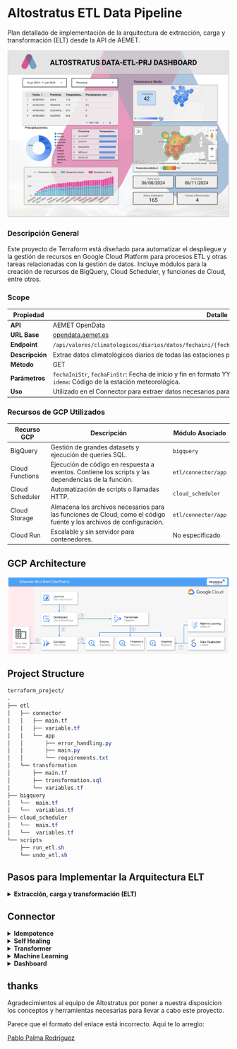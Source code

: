 # Altostratus ETL Data Pipeline

Plan detallado de implementación de la arquitectura de extracción, carga y transformación (ELT) desde la API de AEMET.

![Dashboard Visualization](documentation/images/altostratus-data-prj-dashboard.png)

### Descripción General
Este proyecto de Terraform está diseñado para automatizar el despliegue y la gestión de recursos en Google Cloud Platform para procesos ETL y otras tareas relacionadas con la gestión de datos. Incluye módulos para la creación de recursos de BigQuery, Cloud Scheduler, y funciones de Cloud, entre otros.

### Scope

| **Propiedad**   | **Detalle**                                                                                    |
|-----------------|------------------------------------------------------------------------------------------------|
| **API**         | AEMET OpenData                                                                                 |
| **URL Base**    | [opendata.aemet.es](https://opendata.aemet.es/dist/index.html#/informacion-satelite)           |
| **Endpoint**    | `/api/valores/climatologicos/diarios/datos/fechaini/{fechaIniStr}/fechafin/{fechaFinStr}/estacion/{idema}` |
| **Descripción** | Extrae datos climatológicos diarios de todas las estaciones para un rango de fechas específico.|
| **Método**      | GET                                                                                            |
| **Parámetros**  | `fechaIniStr`, `fechaFinStr`: Fecha de inicio y fin en formato YYYY-MM-DD.<br>`idema`: Código de la estación meteorológica. |
| **Uso**         | Utilizado en el Connector para extraer datos necesarios para procesamiento en Staging.         |

### Recursos de GCP Utilizados

| Recurso GCP       | Descripción                                                | Módulo Asociado    |
|-------------------|------------------------------------------------------------|--------------------|
| BigQuery          | Gestión de grandes datasets y ejecución de queries SQL.    | `bigquery`         |
| Cloud Functions   | Ejecución de código en respuesta a eventos. Contiene los scripts y las dependencias de la función. | `etl/connector/app`|
| Cloud Scheduler   | Automatización de scripts o llamadas HTTP.                 | `cloud_scheduler`  |
| Cloud Storage     | Almacena los archivos necesarios para las funciones de Cloud, como el código fuente y los archivos de configuración. | `etl/connector/app`|
| Cloud Run         | Escalable y sin servidor para contenedores.                | No especificado    |


## GCP Architecture

![subject](documentation/images/gcp_structure.png)

## Project Structure

```css
terraform_project/
.
├── etl
│   ├── connector
│   │   ├── main.tf
│   │   ├── variable.tf
│   │   └── app
│   │       ├── error_handling.py
│   │       ├── main.py
│   │       └── requirements.txt
│   └── transformation
│       ├── main.tf
│       ├── transformation.sql
│       └── variables.tf
├── bigquery
│   └──  main.tf
│   └──  variables.tf
├── cloud_scheduler
│   └──  main.tf
│   └──  variables.tf
└── scripts
    ├── run_etl.sh
    └── undo_etl.sh
```


## Pasos para Implementar la Arquitectura ELT


<details>
<summary><strong>Extracción, carga y transformación (ELT)</strong></summary>

### Flujo de Proceso ETL

1. **Extracción (E) - Connector:**
   - La función del connector se conecta a la API de AEMET.
   - Extrae los datos meteorológicos.
   - Almacena estos datos en la tabla de `staging` en BigQuery.

2. **Transformación (T) - Transformation:**
   - **Vista para Eliminación de Duplicados:**
     - Crea la vista `processing.aemet_data_clean_view` para eliminar duplicados.
   - **Vista para Validación y Limpieza:**
     - Crea la vista `processing.aemet_data_clean_validated_view` para validar y limpiar los datos.
   - **Tabla para Agregación y Cálculo:**
     - Crea la tabla `reporting.aemet_data_aggregated` a partir de las vistas procesadas.
     - Realiza cálculos como promedio de temperatura, suma de precipitación, etc.

3. **Carga (L) - Reporting:**
   - La tabla `reporting.aemet_data_aggregated` contiene los datos finales y agregados.
   - Estos datos están listos para ser consumidos por herramientas de visualización como Looker Studio.

</details>

## Connector

<details>
<summary><strong>Idempotence</strong></summary>
    
### Idempotencia
La idempotencia es un principio de diseño que asegura que múltiples invocaciones de una operación bajo las mismas condiciones producen el mismo resultado sin efectos adicionales. En el contexto de un conector ETL, asegura que al ejecutarse repetidas veces, el proceso no generará datos duplicados, incluso si se invoca varias veces el mismo día.

El conector está diseñado para ser idempotente. Esto se logra mediante una serie de controles y verificaciones que aseguran que solo se carguen datos nuevos o faltantes en la base de datos, sin duplicar entradas existentes. A continuación, se detallan los pasos y mecanismos utilizados:

1. **Verificación de Datos Existentes:**
   - Antes de insertar datos en BigQuery, el conector verifica si ya existen en la tabla destino. Esto se hace mediante una consulta SQL que busca registros por fecha y estación.
   ```python
   def check_data_exists(client, table_id, date, station):
       query = f"""
       SELECT COUNT(*) as count
       FROM `{table_id}`
       WHERE Fecha = '{date}' AND Estacion = '{station}'
       """
       query_job = client.query(query)
       results = query_job.result()
       for row in results:
           if row.count > 0:
               return True
       return False
   ```

2. **Procesamiento Condicional de Datos:**
   - Solo los datos que no existen actualmente en la base de datos son procesados y cargados. Esto evita duplicados y asegura que cada ejecución del conector, incluso repetida en el mismo día, no altere los resultados de las cargas anteriores.
   ```python
   for row in data:
       if not check_data_exists(client, table_id, row['Fecha'], row['Estacion']):
           unique_data.append(row)

   if unique_data:
       errors = client.insert_rows_json(table_id, unique_data)
       if errors:
           raise Exception(f"Failed to insert rows: {errors}")
   ```

3. **Manejo de Excepciones y Errores de Conectividad:**
   - Cualquier fallo en la obtención de datos o en la respuesta de la API resulta en la captura de estos incidentes sin reintentar automáticamente la carga, lo que podría llevar a intentos duplicados de inserción.
   ```python
   except requests.exceptions.RequestException as e:
       print(f"Exception occurred for station {station_id}, logging failed request: {e}")
       failed_stations.append(station_id)
   ```

#### Beneficios de la Idempotencia
Implementar la idempotencia en el conector ofrece múltiples beneficios, incluyendo:
- **Consistencia de Datos**: Asegura que los datos sean consistentes y confiables, libres de duplicaciones no deseadas.
- **Robustez Operativa**: Mejora la robustez del sistema al manejar fallos y reinvocaciones sin introducir anomalías en los datos.
- **Optimización de Recursos**: Reduce el uso innecesario de recursos al evitar procesar y almacenar datos que ya están presentes.
  
</details>


<details>
<summary><strong>Self Healing</strong></summary>

# Self Healing

La auto-reparación en nuestro conector de Altostratus asegura que si ocurre alguna interrupción en la disponibilidad de la API de AEMET, como un período de inactividad de dos semanas, el sistema automáticamente recupera y carga los datos perdidos una vez que la API vuelve a estar disponible.

#### Mecanismo de Auto-Reparación:

1. **Registro de Solicitudes Fallidas:**
   - Si una solicitud a la API falla, el incidente se registra en una tabla específica (`FAILED_REQUESTS_TABLE`) con detalles como la fecha de inicio, la fecha de fin y el código de la estación.
   ```python
   def log_failed_requests(client, start_date, end_date, station_id):
       table_id = os.getenv('FAILED_REQUESTS_TABLE_ID')
       row = {"FechaInicio": start_date, "FechaFin": end_date, "Estacion": station_id}
       client.insert_rows_json(table_id, [row])
   ```

2. **Reintento de Cargas Fallidas:**
   - Regularmente se revisa la tabla de solicitudes fallidas para intentar nuevamente cargar los datos. Si la API vuelve a estar disponible y los datos pueden ser recuperados, se procesan y cargan en BigQuery.
   ```python
   def retry_failed_requests(client, api_key):
       table_id = os.getenv('FAILED_REQUESTS_TABLE_ID')
       failed_requests = client.query(f"SELECT * FROM `{table_id}`").result()
       for request in failed_requests:
           data_url = fetch_aemet_data(api_key, request.FechaInicio, request.FechaFin, request.Estacion)
           if data_url:
               data = fetch_data_from_url(data_url)
               load_data_to_bigquery(data)
               delete_failed_request(client, request.FechaInicio, request.FechaFin, request.Estacion)
   ```

3. **Limpieza de Registros de Fallos:**
   - Después de una carga exitosa, las entradas correspondientes en la tabla de solicitudes fallidas se eliminan para evitar reintento innecesarios y mantener la tabla limpia.
   ```python
   def delete_failed_request(client, start_date, end_date, station_id):
       table_id = os.getenv('FAILED_REQUESTS_TABLE_ID')
       client.query(f"DELETE FROM `{table_id}` WHERE FechaInicio = '{start_date}' AND FechaFin = '{end_date}' AND Estacion = '{station_id}'")
   ```

#### Beneficios:

- **Continuidad y Completitud de Datos**: Asegura que todos los datos necesarios sean recuperados y cargados, manteniendo la integridad y completitud del conjunto de datos.
- **Resiliencia Operativa**: Aumenta la capacidad del sistema para manejar interrupciones sin intervención humana, mejorando la fiabilidad del proceso ETL.
- **Eficiencia en la Gestión de Datos**: Optimiza el manejo de datos y recursos al automatizar la recuperación de datos tras fallos de conexión con la fuente.

</details>


<details>
<summary><strong>Transformer</strong></summary>

### Descripción del Transformer

El módulo Transformer es crucial para la conversión de datos crudos en información agregada y limpia que se almacena para el análisis y reporte final. Este proceso se realiza mediante scripts SQL que manipulan y transforman datos almacenados en BigQuery, siguiendo un flujo detallado y estructurado de operaciones.

#### Proceso de Transformación Detallado:

1. **Eliminación de Duplicados:**
   - Primero, se crea una vista en BigQuery que elimina los duplicados de los datos recopilados, garantizando que cada registro en el dataset `staging` sea único. Esto se logra utilizando la cláusula `SELECT DISTINCT`.
   ```sql
   CREATE OR REPLACE VIEW processing.aemet_data_clean_view AS
   SELECT DISTINCT *
   FROM staging.aemet_data;
   ```

2. **Validación y Limpieza de Datos:**
   - A continuación, se aplica una segunda vista para validar y limpiar los datos. Esta vista filtra los registros para asegurarse de que todos los campos críticos contengan valores válidos y no nulos, como temperaturas y precipitaciones.
   ```sql
   CREATE OR REPLACE VIEW processing.aemet_data_clean_validated_view AS
   SELECT *
   FROM processing.aemet_data_clean_view
   WHERE Temperatura_Media_C IS NOT NULL
     AND Temperatura_Maxima_C IS NOT NULL
     AND Temperatura_Minima_C IS NOT NULL;
   ```

3. **Agregación y Cálculo:**
   - Finalmente, se realiza una transformación que agrega los datos por provincia y fecha, calculando promedios y totales para varias métricas climáticas. Esta transformación se almacena como una tabla en el dataset `reporting`.
   ```sql
   CREATE OR REPLACE TABLE reporting.aemet_data_aggregated AS
   SELECT Provincia, Fecha,
          AVG(Temperatura_Media_C) AS Avg_Temperatura_Media_C,
          AVG(Temperatura_Maxima_C) AS Avg_Temperatura_Maxima_C,
          AVG(Temperatura_Minima_C) AS Avg_Temperatura_Minima_C,
          SUM(Precipitacion_mm) AS Total_Precipitacion_mm,
          AVG(Humedad_Relativa_Media) AS Avg_Humedad_Relativa_Media,
          AVG(Presion_Maxima_hPa) AS Avg_Presion_Maxima_hPa,
          AVG(Presion_Minima_hPa) AS Avg_Presion_Minima_hPa,
          AVG(Velocidad_Media_Viento_ms) AS Avg_Velocidad_Media_Viento_ms,
          MAX(Racha_Maxima_Viento_ms) AS Max_Racha_Maxima_Viento_ms
   FROM processing.aemet_data_clean_validated_view
   GROUP BY Provincia, Fecha;
   ```

#### Características Clave del Transformer:

- **Automatización de Limpieza y Validación:** Asegura la calidad y la confiabilidad de los datos que fluyen hacia los sistemas de reporting y análisis.
- **Eficiencia de Consultas:** Al almacenar vistas intermedias y tablas, se minimiza el costo computacional de futuras consultas y análisis, permitiendo un acceso más rápido y eficiente a los datos.
- **Facilidad de Mantenimiento:** Mantener el código SQL en archivos separados y bien documentados facilita su revisión y actualización.

</details>


<details>
<summary><strong>Machine Learning</strong></summary>

# Predictions

### Parámetros Clave en el Modelo de Machine Learning

| **Parámetro**          | **Descripción**                                                                                       | **Valor Utilizado** |
|------------------------|-------------------------------------------------------------------------------------------------------|---------------------|
| **Forecast Horizon**   | Define el período hacia el futuro para el cual el modelo realiza predicciones.                        | Después de 7 días   |
| **Context Window**     | Cantidad de días anteriores usados para predecir un valor futuro, proporcionando contexto histórico.  | 5 días              |

#### Resumen de Parámetros:
- **Forecast Horizon**: Ajustado para predecir valores hasta 7 días después del último dato disponible, enfocado en una proyección de corto plazo.
- **Context Window**: Utiliza 5 días de datos anteriores para cada predicción, equilibrando la captura de tendencias recientes sin sobrecargar el modelo con información demasiado antigua.

## Primera predicción

```
Fecha,Estacion,Provincia,Temperatura_Maxima_C,Temperatura_Minima_C,Humedad_Relativa_Media,Presion_Maxima_hPa,Presion_Minima_hPa,Velocidad_Media_Viento_ms,Racha_Maxima_Viento_ms,Precipitacion_mm,predicted_on_Fecha,Predicted_Temperatura_Media_C
2024-06-11,"MADRID, RETIRO",MADRID,30.0,20.0,45.0,937.2,933.9,2.5,7.8,0.0,2024-06-11,24.859983444213867
2024-06-12,"MADRID, RETIRO",MADRID,31.0,21.0,46.0,937.2,933.9,2.5,7.8,0.0,2024-06-11,24.525007247924805
2024-06-13,"MADRID, RETIRO",MADRID,32.0,22.0,47.0,937.2,933.9,2.5,7.8,0.0,2024-06-11,24.2839412689209
2024-06-14,"MADRID, RETIRO",MADRID,33.0,23.0,48.0,937.2,933.9,2.5,7.8,0.0,2024-06-11,24.024276733398438
2024-06-15,"MADRID, RETIRO",MADRID,34.0,24.0,49.0,937.2,933.9,2.5,7.8,0.0,2024-06-11,24.142459869384766
2024-06-16,"MADRID, RETIRO",MADRID,35.0,25.0,50.0,937.2,933.9,2.5,7.8,0.0,2024-06-11,24.18337059020996
2024-06-17,"MADRID, RETIRO",MADRID,36.0,26.0,51.0,937.2,933.9,2.5,7.8,0.0,2024-06-11,24.358701705932617
```

## Segunda prediccion
```
"2024-06-11","MADRID","30.0","20.0","0.0","45.0","937.2","933.9","2.5","7.8",22.91298484802246
"2024-06-12","MADRID","31.0","21.0","0.0","46.0","937.2","933.9","2.5","7.8",22.82161521911621
"2024-06-13","MADRID","32.0","22.0","0.0","47.0","937.2","933.9","2.5","7.8",22.551820755004883
"2024-06-14","MADRID","33.0","23.0","0.0","48.0","937.2","933.9","2.5","7.8",22.6556396484375
"2024-06-15","MADRID","34.0","24.0","0.0","49.0","937.2","933.9","2.5","7.8",22.755218505859375
"2024-06-16","MADRID","35.0","25.0","0.0","50.0","937.2","933.9","2.5","7.8",22.822126388549805
"2024-06-17","MADRID","36.0","26.0","0.0","51.0","937.2","933.9","2.5","7.8",22.743627548217773
```

## Analisis

### Mejoras para el segundo modelo

- **Ampliación de Datos**: El segundo modelo se benefició de un conjunto de datos mucho más amplio, aprovechando observaciones de un año entero por cada estación. Esto proporcionó una base más robusta para el entrenamiento, permitiendo al modelo captar mejor las variabilidades y tendencias a largo plazo.
- **Tiempo de Entrenamiento**: Al duplicar el tiempo de entrenamiento en el segundo modelo, se permitió un análisis más profundo de los datos más extensos, potencialmente mejorando la capacidad del modelo para hacer predicciones precisas.
- **Tratamiento de Valores Nulos**: Optar por la mediana en lugar de la media para reemplazar los valores nulos en las precipitaciones asegura que el modelo no se vea afectado por valores atípicamente altos o bajos, manteniendo una aproximación más realista y representativa de las condiciones climáticas típicas.

### Parámetros Clave en el Modelo de Machine Learning

| **Parámetro**          | **Descripción**                                                                                       | **Valor Utilizado** |
|------------------------|-------------------------------------------------------------------------------------------------------|---------------------|
| **Forecast Horizon**   | Define el período hacia el futuro para el cual el modelo realiza predicciones.                        | Después de 7 días   |
| **Context Window**     | Cantidad de días anteriores usados para predecir un valor futuro, proporcionando contexto histórico.  | 5 días              |

#### Resumen de Parámetros:
- **Forecast Horizon**: Ajustado para predecir valores hasta 7 días después del último dato disponible, enfocado en una proyección de corto plazo.
- **Context Window**: Utiliza 5 días de datos anteriores para cada predicción, equilibrando la captura de tendencias recientes sin sobrecargar el modelo con información demasiado antigua.

### Modelo de ayer
- **MAE (Error Absoluto Medio)**: 4.296
- **MAPE (Error Porcentual Absoluto Medio)**: 391,988,900 (extremadamente alto)
- **RMSE (Error Cuadrático Medio Raíz)**: 5.187
- **RMSLE (Error Logarítmico Cuadrático Medio Raíz)**: 0.559
- **R² (Coeficiente de Determinación)**: 0.301

### Modelo de hoy
- **MAE**: 3.25
- **MAPE**: 64,606,156 (todavía muy alto pero mucho menor que el modelo anterior)
- **RMSE**: 4.206
- **RMSLE**: 0.343
- **R²**: 0.571
- **RMSPE (Error Porcentual Cuadrático Medio Raíz)**: 1,027,265,200 (muy alto)
- **WAPE (Error Porcentual Absoluto Ponderado)**: 19.869

### Análisis y Comparación

1. **MAE y RMSE**:
   - El MAE y RMSE son más bajos en el modelo de hoy, lo que indica que, en promedio, los errores en las predicciones son menores en magnitud comparado con el modelo de ayer.

2. **MAPE y RMSPE**:
   - Ambos modelos presentan valores extremadamente altos para MAPE y RMSPE, lo que sugiere que hay problemas en algunos casos específicos donde los errores porcentuales son muy grandes. Esto podría ser debido a valores reales muy pequeños o cercanos a cero, lo cual hace que cualquier error pequeño en la predicción se amplifique en términos porcentuales.

3. **RMSLE**:
   - El RMSLE es más bajo en el modelo de hoy, indicando que este modelo maneja mejor los errores en una escala logarítmica, lo cual es útil cuando los valores varían en órdenes de magnitud.

4. **R²**:
   - El valor de R² es sustancialmente mayor en el modelo de hoy (0.571 frente a 0.301), lo que sugiere que este modelo puede explicar una mayor proporción de la varianza de los datos observados, lo que lo hace más fiable.

5. **WAPE**:
   - WAPE solo está disponible para el modelo de hoy y es relativamente alto (19.869), lo que indica que el error medio ponderado es casi el 20% del valor real promedio.

### Conclusión

El **modelo de hoy es más fiable** en términos generales, ya que todas las métricas clave de error (MAE, RMSE, RMSLE) son más bajas, y su R² es mucho más alto, lo que significa que el modelo de hoy tiene una mejor capacidad general para predecir los datos. Sin embargo, ambos modelos sufren de altos errores porcentuales (MAPE, RMSPE), lo que puede necesitar una revisión de cómo los datos son manejados o transformados antes de la predicción, o podría indicar que el modelo necesita ser ajustado para manejar mejor casos con valores pequeños o cero.

</details>

<details>
<summary><strong>Dashboard</strong></summary>

### Dashboard en Looker Studio

El dashboard en Looker Studio visualiza datos de clima procesados y almacenados en la BigQuery de reporting. Está diseñado para ofrecer insights dinámicos y actualizados con una interfaz interactiva y fácil de navegar.

#### Características del Dashboard:
- **Filtros Dinámicos**: Incluye filtros de fecha y localización que permiten a los usuarios personalizar la visualización de datos desde el 06/08/2024 al 11/06/2024 y por provincias específicas.
- **Fuentes de Datos**: Se alimenta directamente de la tabla de reporting en BigQuery, asegurando que los datos sean actuales y reflejen las últimas actualizaciones y transformaciones realizadas.
- **Visualizaciones Implementadas**:
  - **Tabla de Datos**: Muestra registros diarios de temperatura y precipitaciones por provincia.
  - **Mapa de Calor**: Representa la temperatura media a nivel provincial, permitiendo una visualización geográfica de los datos.
  - **Gráficos de Barras y Tortas**: Proporcionan análisis comparativos de la temperatura (media, máxima, mínima) y distribuciones porcentuales de las precipitaciones entre diferentes provincias.

#### Beneficios del Dashboard:
- **Interactividad**: Los usuarios pueden interactuar con los filtros para explorar diferentes aspectos de los datos climáticos, adaptando el análisis a sus necesidades específicas.
- **Actualización en Tiempo Real**: Conectado directamente a BigQuery, el dashboard refleja cambios y actualizaciones de datos en tiempo real.
- **Soporte Decisorio**: Facilita la toma de decisiones proporcionando un acceso rápido y fácil a insights climáticos clave, esenciales para planificación y respuesta a condiciones ambientales.

</details>

## thanks

Agradecimientos al equipo de Altostratus por poner a nuestra disposicion los conceptos y herramientas necesarias para llevar a cabo este proyecto.

Parece que el formato del enlace está incorrecto. Aquí te lo arreglo:

[Pablo Palma Rodríguez](https://www.linkedin.com/in/pablopalmarodr%C3%ADguez/)
